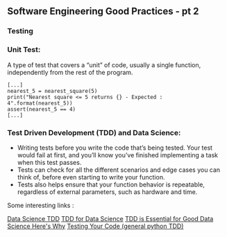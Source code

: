 ## Software Engineering Good Practices - pt 2
### Testing

### Unit Test: 

A type of test that covers a “unit” of code, usually a single function, independently from the rest of the program.

```
[...]
nearest_5 = nearest_square(5)
print("Nearest square <= 5 returns {} - Expected : 4".format(nearest_5))
assert(nearest_5 == 4)
[...]
```

### Test Driven Development (TDD) and Data Science:
 
+ Writing tests before you write the code that’s being tested. Your test would fail at first, and you’ll know you’ve
  finished implementing a task when this test passes.
+ Tests can check for all the different scenarios and edge cases you can think of, before even starting to write your
 function.
+ Tests also helps ensure that your function behavior is repeatable, regardless of external parameters, such as
 hardware and time.
 
 Some interesting links : 
 
 [Data Science TDD](https://www.linkedin.com/pulse/data-science-test-driven-development-sam-savage/)
 [TDD for Data Science](http://engineering.pivotal.io/post/test-driven-development-for-data-science/)
 [TDD is Essential for Good Data Science Here's Why](https://medium.com/@karijdempsey/test-driven-development-is-essential-for-good-data-science-heres-why-db7975a03a44)
 [Testing Your Code (general python TDD)](http://docs.python-guide.org/en/latest/writing/tests/)
